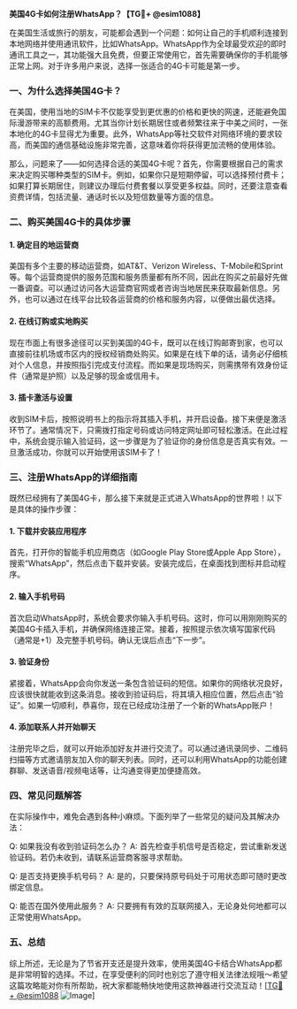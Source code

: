 **美国4G卡如何注册WhatsApp？【TG💪+ @esim1088】**

在美国生活或旅行的朋友，可能都会遇到一个问题：如何让自己的手机顺利连接到本地网络并使用通讯软件，比如WhatsApp。WhatsApp作为全球最受欢迎的即时通讯工具之一，其功能强大且免费，但要正常使用它，首先需要确保你的手机能够正常上网。对于许多用户来说，选择一张适合的4G卡可能是第一步。

### 一、为什么选择美国4G卡？

在美国，使用当地的SIM卡不仅能享受到更优惠的价格和更快的网速，还能避免国际漫游带来的高额费用。尤其当你计划长期居住或者频繁往来于中美之间时，一张本地化的4G卡显得尤为重要。此外，WhatsApp等社交软件对网络环境的要求较高，而美国的通信基础设施非常完善，这意味着你将获得更加流畅的使用体验。

那么，问题来了——如何选择合适的美国4G卡呢？首先，你需要根据自己的需求来决定购买哪种类型的SIM卡。例如，如果你只是短期停留，可以选择预付费卡；如果打算长期居住，则建议办理后付费套餐以享受更多权益。同时，还要注意查看资费详情，包括流量、通话时长以及短信数量等方面的信息。

### 二、购买美国4G卡的具体步骤

#### 1. 确定目的地运营商
美国有多个主要的移动运营商，如AT&T、Verizon Wireless、T-Mobile和Sprint等。每个运营商提供的服务范围和服务质量都有所不同，因此在购买之前最好先做一番调查。可以通过访问各大运营商官网或者咨询当地居民来获取最新信息。另外，也可以通过在线平台比较各运营商的价格和服务内容，以便做出最优选择。

#### 2. 在线订购或实地购买
现在市面上有很多途径可以买到美国的4G卡，既可以在线订购邮寄到家，也可以直接前往机场或市区内的授权经销商处购买。如果是在线下单的话，请务必仔细核对个人信息，并按照指引完成支付流程。而如果是现场购买，则需携带有效身份证件（通常是护照）以及足够的现金或信用卡。

#### 3. 插卡激活与设置
收到SIM卡后，按照说明书上的指示将其插入手机，并开启设备。接下来便是激活环节了。通常情况下，只需拨打指定号码或访问特定网址即可轻松激活。在此过程中，系统会提示输入验证码，这一步骤是为了验证你的身份信息是否真实有效。一旦激活成功，你就可以开始使用该SIM卡了！

### 三、注册WhatsApp的详细指南

既然已经拥有了美国4G卡，那么接下来就是正式进入WhatsApp的世界啦！以下是具体的操作步骤：

#### 1. 下载并安装应用程序
首先，打开你的智能手机应用商店（如Google Play Store或Apple App Store），搜索“WhatsApp”，然后点击下载并安装。安装完成后，在桌面找到图标并启动程序。

#### 2. 输入手机号码
首次启动WhatsApp时，系统会要求你输入手机号码。这时，你可以用刚刚购买的美国4G卡插入手机，并确保网络连接正常。接着，按照提示依次填写国家代码（通常是+1）及完整手机号码。确认无误后点击“下一步”。

#### 3. 验证身份
紧接着，WhatsApp会向你发送一条包含验证码的短信。如果你的网络状况良好，应该很快就能收到这条消息。接收到验证码后，将其填入相应位置，然后点击“验证”。如果一切顺利，恭喜你，现在已经成功注册了一个新的WhatsApp账户！

#### 4. 添加联系人并开始聊天
注册完毕之后，就可以开始添加好友并进行交流了。可以通过通讯录同步、二维码扫描等方式邀请朋友加入你的聊天列表。同时，还可以利用WhatsApp的功能创建群聊、发送语音/视频电话等，让沟通变得更加便捷高效。

### 四、常见问题解答

在实际操作中，难免会遇到各种小麻烦。下面列举了一些常见的疑问及其解决办法：

Q: 如果我没有收到验证码怎么办？
A: 首先检查手机信号是否稳定，尝试重新发送验证码。若仍未收到，请联系运营商客服寻求帮助。

Q: 是否支持更换手机号码？
A: 是的，只要保持原号码处于可用状态即可随时更改绑定信息。

Q: 能否在国外使用此服务？
A: 只要拥有有效的互联网接入，无论身处何地都可以正常使用WhatsApp。

### 五、总结

综上所述，无论是为了节省开支还是提升效率，使用美国4G卡结合WhatsApp都是非常明智的选择。不过，在享受便利的同时也别忘了遵守相关法律法规哦～希望这篇攻略能对你有所帮助，祝大家都能畅快地使用这款神器进行交流互动！[[TG💪+ @esim1088](https://t.me/s/esim1088) ![Image](https://i.postimg.cc/4NQfJmqS/Snipaste-2025-05-13-00-14-12.png)]